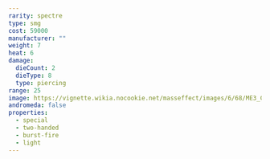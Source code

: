 ```yaml
---
rarity: spectre
type: smg
cost: 59000
manufacturer: ""
weight: 7
heat: 6
damage:
  dieCount: 2
  dieType: 8
  type: piercing
range: 25
image: https://vignette.wikia.nocookie.net/masseffect/images/6/68/ME3_Collector_SMG.png/revision/latest/scale-to-width-down/350?cb=20121009204046
andromeda: false
properties:
  - special
  - two-handed
  - burst-fire
  - light
---
```

